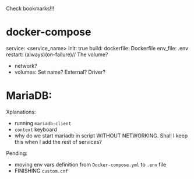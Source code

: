 Check bookmarks!!!

# docker-compose
service:
	<service_name>
		init: true
		build:
			dockerfile: Dockerfile
		env_file:	.env
		restart: (always)(on-failure)// The volume?


- network?
- volumes: Set name? External? Driver?


# MariaDB:

Xplanations:
- running `mariadb-client`
- `context` keyboard
- why do we start mariadb in script WITHOUT NETWORKING. Shall I keep this when I add the rest of services?

Pending:
- moving env vars definition from `Docker-compose.yml` to `.env` file
- FINISHING `custom.cnf`
